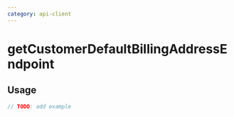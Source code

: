 ```yaml
---
category: api-client
---
```


# getCustomerDefaultBillingAddressEndpoint

<!-- PLACEHOLDER_DESCRIPTION -->

## Usage

```ts
// TODO: add example
```
